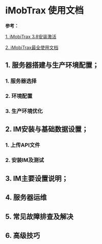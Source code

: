 # iMobTrax 使用文档

**参考：**

[1. iMobiTrax 3.8安装激活](http://blog.zivers.com/post/1705.html)

[2. iMobiTrax最全使用文档](https://www.advertcn.com/thread-22939-1-1.html)

## 1. 服务器搭建与生产环境配置；
### 1. 服务器选择
### 2. 环境配置
### 3. 生产环境优化
## 2. IM安装与基础数据设置；
### 1. 上传API文件
### 2. 安装IM及测试
## 3. IM主要设置说明；
## 4. 服务器运维
## 5. 常见故障排查及解决
## 6. 高级技巧